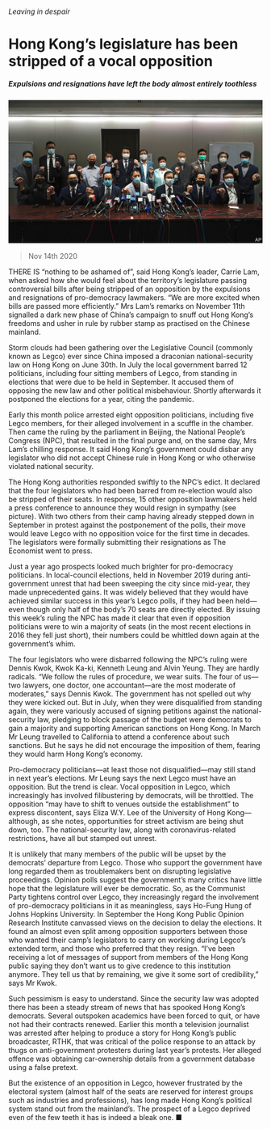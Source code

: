###### Leaving in despair

# Hong Kong’s legislature has been stripped of a vocal opposition 

##### Expulsions and resignations have left the body almost entirely toothless 

![image](images/20201114_CNP003.jpg) 

> Nov 14th 2020 

THERE IS “nothing to be ashamed of”, said Hong Kong’s leader, Carrie Lam, when asked how she would feel about the territory’s legislature passing controversial bills after being stripped of an opposition by the expulsions and resignations of pro-democracy lawmakers. “We are more excited when bills are passed more efficiently.” Mrs Lam’s remarks on November 11th signalled a dark new phase of China’s campaign to snuff out Hong Kong’s freedoms and usher in rule by rubber stamp as practised on the Chinese mainland.

Storm clouds had been gathering over the Legislative Council (commonly known as Legco) ever since China imposed a draconian national-security law on Hong Kong on June 30th. In July the local government barred 12 politicians, including four sitting members of Legco, from standing in elections that were due to be held in September. It accused them of opposing the new law and other political misbehaviour. Shortly afterwards it postponed the elections for a year, citing the pandemic.


Early this month police arrested eight opposition politicians, including five Legco members, for their alleged involvement in a scuffle in the chamber. Then came the ruling by the parliament in Beijing, the National People’s Congress (NPC), that resulted in the final purge and, on the same day, Mrs Lam’s chilling response. It said Hong Kong’s government could disbar any legislator who did not accept Chinese rule in Hong Kong or who otherwise violated national security.

The Hong Kong authorities responded swiftly to the NPC’s edict. It declared that the four legislators who had been barred from re-election would also be stripped of their seats. In response, 15 other opposition lawmakers held a press conference to announce they would resign in sympathy (see picture). With two others from their camp having already stepped down in September in protest against the postponement of the polls, their move would leave Legco with no opposition voice for the first time in decades. The legislators were formally submitting their resignations as The Economist went to press.

Just a year ago prospects looked much brighter for pro-democracy politicians. In local-council elections, held in November 2019 during anti-government unrest that had been sweeping the city since mid-year, they made unprecedented gains. It was widely believed that they would have achieved similar success in this year’s Legco polls, if they had been held—even though only half of the body’s 70 seats are directly elected. By issuing this week’s ruling the NPC has made it clear that even if opposition politicians were to win a majority of seats (in the most recent elections in 2016 they fell just short), their numbers could be whittled down again at the government’s whim.

The four legislators who were disbarred following the NPC’s ruling were Dennis Kwok, Kwok Ka-ki, Kenneth Leung and Alvin Yeung. They are hardly radicals. “We follow the rules of procedure, we wear suits. The four of us—two lawyers, one doctor, one accountant—are the most moderate of moderates,” says Dennis Kwok. The government has not spelled out why they were kicked out. But in July, when they were disqualified from standing again, they were variously accused of signing petitions against the national-security law, pledging to block passage of the budget were democrats to gain a majority and supporting American sanctions on Hong Kong. In March Mr Leung travelled to California to attend a conference about such sanctions. But he says he did not encourage the imposition of them, fearing they would harm Hong Kong’s economy.

Pro-democracy politicians—at least those not disqualified—may still stand in next year’s elections. Mr Leung says the next Legco must have an opposition. But the trend is clear. Vocal opposition in Legco, which increasingly has involved filibustering by democrats, will be throttled. The opposition “may have to shift to venues outside the establishment” to express discontent, says Eliza W.Y. Lee of the University of Hong Kong—although, as she notes, opportunities for street activism are being shut down, too. The national-security law, along with coronavirus-related restrictions, have all but stamped out unrest.

It is unlikely that many members of the public will be upset by the democrats’ departure from Legco. Those who support the government have long regarded them as troublemakers bent on disrupting legislative proceedings. Opinion polls suggest the government’s many critics have little hope that the legislature will ever be democratic. So, as the Communist Party tightens control over Legco, they increasingly regard the involvement of pro-democracy politicians in it as meaningless, says Ho-Fung Hung of Johns Hopkins University. In September the Hong Kong Public Opinion Research Institute canvassed views on the decision to delay the elections. It found an almost even split among opposition supporters between those who wanted their camp’s legislators to carry on working during Legco’s extended term, and those who preferred that they resign. “I’ve been receiving a lot of messages of support from members of the Hong Kong public saying they don’t want us to give credence to this institution anymore. They tell us that by remaining, we give it some sort of credibility,” says Mr Kwok.

Such pessimism is easy to understand. Since the security law was adopted there has been a steady stream of news that has spooked Hong Kong’s democrats. Several outspoken academics have been forced to quit, or have not had their contracts renewed. Earlier this month a television journalist was arrested after helping to produce a story for Hong Kong’s public broadcaster, RTHK, that was critical of the police response to an attack by thugs on anti-government protesters during last year’s protests. Her alleged offence was obtaining car-ownership details from a government database using a false pretext.

But the existence of an opposition in Legco, however frustrated by the electoral system (almost half of the seats are reserved for interest groups such as industries and professions), has long made Hong Kong’s political system stand out from the mainland’s. The prospect of a Legco deprived even of the few teeth it has is indeed a bleak one. ■

